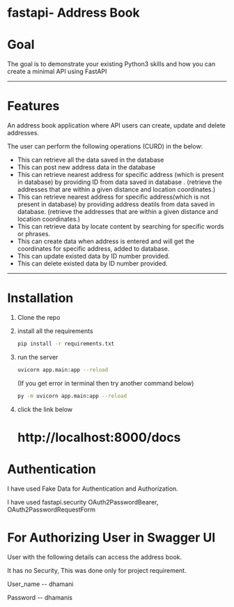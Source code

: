 # fastapi- Address Book
# Goal
The goal is to demonstrate your existing Python3 skills and how you can create a minimal API using FastAPI

---


# Features
An address book application where API users can create, update and delete addresses.

The user can perform the following operations (CURD) in the below:
- This can retrieve all the data saved in the database
- This can post new address data in the database
- This can retrieve nearest address for specific address (which is present in database) by providing ID from data saved  in database .
    (retrieve the addresses that are within a given distance and location coordinates.)
- This can retrieve nearest address for specific address(which is not present in database) by providing address deatils from data saved in    database. (retrieve the addresses that are within a given distance and location coordinates.)
- This can retrieve data by locate content by searching for specific words or phrases.
- This can create data when address is entered and will get the coordinates for specific address, added to database.
- This can update existed data by ID number provided.
- This can delete existed data by ID number provided.

---

# Installation

1. Clone the repo

2. install all the requirements

   ```bash
   pip install -r requirements.txt
   ```

3. run the server

   ```bash
   uvicorn app.main:app --reload 
   
   ```
   (If you get error in terminal then try another command below)
   ```bash
   py -m uvicorn app.main:app --reload
   ```

4. click the link below
   # http://localhost:8000/docs

# Authentication

I have used Fake Data for Authentication and Authorization.

I have used fastapi.security OAuth2PasswordBearer, OAuth2PasswordRequestForm

# For Authorizing User in Swagger UI
User with the following details can access the address book.

It has no Security, This was done only for project requirement.

User_name -- dhamani 

Password -- dhamanis

